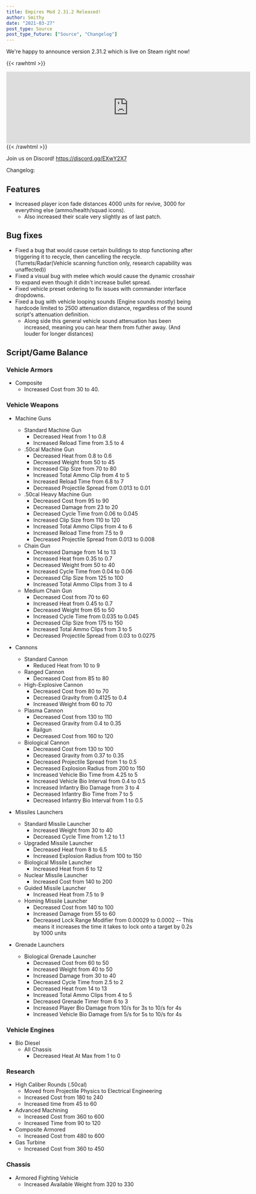 ```yaml
---
title: Empires Mod 2.31.2 Released!
author: Smithy
date: "2021-03-27"
post_type: Source
post_type_future: ["Source", "Changelog"]
---
```



We're happy to announce version 2.31.2 which is live on Steam right now!

{{< rawhtml >}}
<iframe src="https://store.steampowered.com/widget/17740/" frameborder="0" width="646" height="190"></iframe>
{{< /rawhtml >}}

Join us on Discord! https://discord.gg/EXwY2X7

Changelog:
## Features

- Increased player icon fade distances 4000 units for revive, 3000 for everything else (ammo/health/squad icons).
	- Also increased their scale very slightly as of last patch.
	

## Bug fixes

- Fixed a bug that would cause certain buildings to stop functioning after triggering it to recycle, then cancelling the recycle. (Turrets/Radar(Vehicle scanning function only, research capability was unaffected))
- Fixed a visual bug with melee which would cause the dynamic crosshair to expand even though it didn't increase bullet spread.
- Fixed vehicle preset ordering to fix issues with commander interface dropdowns.
- Fixed a bug with vehicle looping sounds (Engine sounds mostly) being hardcode limited to 2500 attenuation distance, regardless of the sound script's attenuation definition.
	- Along side this general vehicle sound attenuation has been increased, meaning you can hear them from futher away. (And louder for longer distances)


## Script/Game Balance

### Vehicle Armors

- Composite
	- Increased Cost from 30 to 40.
	
### Vehicle Weapons

- Machine Guns
	- Standard Machine Gun
		- Decreased Heat from 1 to 0.8
		- Increased Reload Time from 3.5 to 4
	- .50cal Machine Gun
		- Decreased Heat from 0.8 to 0.6
		- Decreased Weight from 50 to 45
		- Increased Clip Size from 70 to 80
		- Increased Total Ammo Clip from 4 to 5
		- Increased Reload Time from 6.8 to 7
		- Decreased Projectile Spread from 0.013 to 0.01
	- .50cal Heavy Machine Gun
		- Decreased Cost from 95 to 90
		- Decreased Damage from 23 to 20
		- Decreased Cycle Time from 0.06 to 0.045
		- Increased Clip Size from 110 to 120
		- Increased Total Ammo Clips from 4 to 6
		- Increased Reload Time from 7.5 to 9
		- Decreased Projectile Spread from 0.013 to 0.008
	- Chain Gun
		- Decreased Damage from 14 to 13
		- Increased Heat from 0.35 to 0.7
		- Decreased Weight from 50 to 40
		- Increased Cycle Time from 0.04 to 0.06
		- Decreased Clip Size from 125 to 100
		- Increased Total Ammo Clips from 3 to 4
	- Medium Chain Gun
		- Decreased Cost from 70 to 60
		- Increased Heat from 0.45 to 0.7
		- Decreased Weight from 65 to 50
		- Increased Cycle Time from 0.035 to 0.045
		- Decreased Clip Size from 175 to 150
		- Increased Total Ammo Clips from 3 to 5
		- Decreased Projectile Spread from 0.03 to 0.0275
		
- Cannons
	- Standard Cannon
		- Reduced Heat from 10 to 9
	- Ranged Cannon
		- Decreased Cost from 85 to 80
	- High-Explosive Cannon
		- Decreased Cost from 80 to 70
		- Decreased Gravity from 0.4125 to 0.4
		- Increased Weight from 60 to 70
	- Plasma Cannon
		- Decreased Cost from 130 to 110
		- Decreased Gravity from 0.4 to 0.35
		- Railgun
		- Decreased Cost from 160 to 120
	- Biological Cannon
		- Decreased Cost from 130 to 100
		- Decreased Gravity from 0.37 to 0.35
		- Decreased Projectile Spread from 1 to 0.5
		- Decreased Explosion Radius from 200 to 150
		- Increased Vehicle Bio Time from 4.25 to 5
		- Increased Vehicle Bio Interval from 0.4 to 0.5
		- Increased Infantry Bio Damage from 3 to 4
		- Decreased Infantry Bio Time from 7 to 5
		- Decreased Infantry Bio Interval from 1 to 0.5
		
- Missiles Launchers
	- Standard Missile Launcher
		- Increased Weight from 30 to 40
		- Decreased Cycle Time from 1.2 to 1.1
	- Upgraded Missile Launcher
		- Decreased Heat from 8 to 6.5
		- Increased Explosion Radius from 100 to 150
	- Biological Missile Launcher
		- Increased Heat from 6 to 12
	- Nuclear Missile Launcher
		- Increased Cost from 140 to 200
	- Guided Missile Launcher
		- Increased Heat from 7.5 to 9
	- Homing Missile Launcher
		- Decreased Cost from 140 to 100
		- Increased Damage from 55 to 60
		- Decreased Lock Range Modifier from 0.00029 to 0.0002
		-- This means it increases the time it takes to lock onto a target by 0.2s by 1000 units
- Grenade Launchers
	- Biological Grenade Launcher
		- Decreased Cost from 60 to 50
		- Increased Weight from 40 to 50
		- Increased Damage from 30 to 40
		- Decreased Cycle Time from 2.5 to 2
		- Decreased Heat from 14 to 13
		- Increased Total Ammo Clips from 4 to 5
		- Decreased Grenade Timer from 6 to 3
		- Increased Player Bio Damage from 10/s for 3s to 10/s for 4s
		- Increased Vehicle Bio Damage from 5/s for 5s to 10/s for 4s
		
### Vehicle Engines

- Bio Diesel
	- All Chassis
		- Decreased Heat At Max from 1 to 0
		
### Research

- High Caliber Rounds (.50cal)
	- Moved from Projectile Physics to Electrical Engineering
	- Increased Cost from 180 to 240
	- Increased time from 45 to 60
- Advanced Machining
	- Increased Cost from 360 to 600
	- Increased Time from 90 to 120
- Composite Armored
	- Increased Cost from 480 to 600
- Gas Turbine
	- Increased Cost from 360 to 450
	
### Chassis

- Armored Fighting Vehicle
	- Increased Available Weight from 320 to 330
	
	
	
